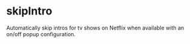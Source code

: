 # skipIntro
Automatically skip intros for tv shows on Netflix when available with an on/off popup configuration. 
